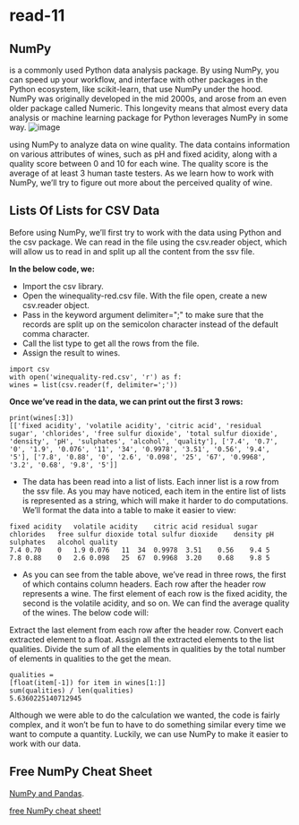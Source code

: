# read-11
## NumPy
 is a commonly used Python data analysis package. By using NumPy, you can speed up your workflow, and interface with other packages in the Python ecosystem, like scikit-learn, that use NumPy under the hood. NumPy was originally developed in the mid 2000s, and arose from an even older package called Numeric. This longevity means that almost every data analysis or machine learning package for Python leverages NumPy in some way.
 ![image](https://cdn.educba.com/academy/wp-content/uploads/2019/12/numpy-ndarray.png)


 using NumPy to analyze data on wine quality. The data contains information on various attributes of wines, such as pH and fixed acidity, along with a quality score between 0 and 10 for each wine. The quality score is the average of at least 3 human taste testers. As we learn how to work with NumPy, we’ll try to figure out more about the perceived quality of wine.
 
## Lists Of Lists for CSV Data
Before using NumPy, we’ll first try to work with the data using Python and the csv package. We can read in the file using the csv.reader object, which will allow us to read in and split up all the content from the ssv file.

**In the below code, we:**

* Import the csv library.
* Open the winequality-red.csv file.
With the file open, create a new csv.reader object.
* Pass in the keyword argument delimiter=";" to make sure that the records are split up on the semicolon character instead of the default comma character.
* Call the list type to get all the rows from the file.
* Assign the result to wines.
```
import csv
with open('winequality-red.csv', 'r') as f:
wines = list(csv.reader(f, delimiter=';'))
```
**Once we’ve read in the data, we can print out the first 3 rows:**
```
print(wines[:3])
[['fixed acidity', 'volatile acidity', 'citric acid', 'residual sugar', 'chlorides', 'free sulfur dioxide', 'total sulfur dioxide', 'density', 'pH', 'sulphates', 'alcohol', 'quality'], ['7.4', '0.7', '0', '1.9', '0.076', '11', '34', '0.9978', '3.51', '0.56', '9.4', '5'], ['7.8', '0.88', '0', '2.6', '0.098', '25', '67', '0.9968', '3.2', '0.68', '9.8', '5']]
```
* The data has been read into a list of lists. Each inner list is a row from the ssv file. As you may have noticed, each item in the entire list of lists is represented as a string, which will make it harder to do computations.
We’ll format the data into a table to make it easier to view:
```
fixed acidity	volatile acidity	citric acid	residual sugar	chlorides	free sulfur dioxide	total sulfur dioxide	density	pH	sulphates	alcohol	quality
7.4	0.70	0	1.9	0.076	11	34	0.9978	3.51	0.56	9.4	5
7.8	0.88	0	2.6	0.098	25	67	0.9968	3.20	0.68	9.8	5
```

* As you can see from the table above, we’ve read in three rows, the first of which contains column headers. Each row after the header row represents a wine. The first element of each row is the fixed acidity, the second is the volatile acidity, and so on. We can find the average quality of the wines. The below code will:

Extract the last element from each row after the header row.
Convert each extracted element to a float.
Assign all the extracted elements to the list qualities.
Divide the sum of all the elements in qualities by the total number of elements in qualities to the get the mean.
```
qualities =
[float(item[-1]) for item in wines[1:]]
sum(qualities) / len(qualities)
5.6360225140712945
```
Although we were able to do the calculation we wanted, the code is fairly complex, and it won’t be fun to have to do something similar every time we want to compute a quantity. Luckily, we can use NumPy to make it easier to work with our data.
## Free NumPy Cheat Sheet
[NumPy and Pandas](https://www.dataquest.io/course/python-for-data-science-intermediate/).

[free NumPy cheat sheet!](https://s3.amazonaws.com/dq-blog-files/numpy-cheat-sheet.pdf)
